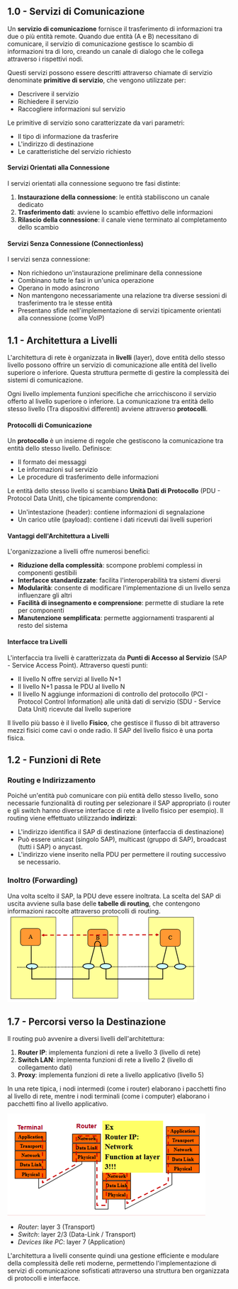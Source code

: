 ## 1.0 - Servizi di Comunicazione

Un **servizio di comunicazione** fornisce il trasferimento di informazioni tra due o più entità remote. Quando due entità (A e B) necessitano di comunicare, il servizio di comunicazione gestisce lo scambio di informazioni tra di loro, creando un canale di dialogo che le collega attraverso i rispettivi nodi.

Questi servizi possono essere descritti attraverso chiamate di servizio denominate **primitive di servizio**, che vengono utilizzate per:
- Descrivere il servizio
- Richiedere il servizio
- Raccogliere informazioni sul servizio

Le primitive di servizio sono caratterizzate da vari parametri:
- Il tipo di informazione da trasferire
- L'indirizzo di destinazione
- Le caratteristiche del servizio richiesto

#### Servizi Orientati alla Connessione
I servizi orientati alla connessione seguono tre fasi distinte:
1. **Instaurazione della connessione**: le entità stabiliscono un canale dedicato
2. **Trasferimento dati**: avviene lo scambio effettivo delle informazioni
3. **Rilascio della connessione**: il canale viene terminato al completamento dello scambio

#### Servizi Senza Connessione (Connectionless)
I servizi senza connessione:
- Non richiedono un'instaurazione preliminare della connessione
- Combinano tutte le fasi in un'unica operazione
- Operano in modo asincrono
- Non mantengono necessariamente una relazione tra diverse sessioni di trasferimento tra le stesse entità
- Presentano sfide nell'implementazione di servizi tipicamente orientati alla connessione (come VoIP)

## 1.1 - Architettura a Livelli

L'architettura di rete è organizzata in **livelli** (layer), dove entità dello stesso livello possono offrire un servizio di comunicazione alle entità del livello superiore o inferiore. Questa struttura permette di gestire la complessità dei sistemi di comunicazione.

Ogni livello implementa funzioni specifiche che arricchiscono il servizio offerto al livello superiore o inferiore. La comunicazione tra entità dello stesso livello (Tra dispositivi differenti) avviene attraverso **protocolli**.

#### Protocolli di Comunicazione

Un **protocollo** è un insieme di regole che gestiscono la comunicazione tra entità dello stesso livello. Definisce:
- Il formato dei messaggi
- Le informazioni sul servizio
- Le procedure di trasferimento delle informazioni

Le entità dello stesso livello si scambiano **Unità Dati di Protocollo** (PDU - Protocol Data Unit), che tipicamente comprendono:
- Un'intestazione (header): contiene informazioni di segnalazione
- Un carico utile (payload): contiene i dati ricevuti dai livelli superiori

#### Vantaggi dell'Architettura a Livelli

L'organizzazione a livelli offre numerosi benefici:
- **Riduzione della complessità**: scompone problemi complessi in componenti gestibili
- **Interfacce standardizzate**: facilita l'interoperabilità tra sistemi diversi
- **Modularità**: consente di modificare l'implementazione di un livello senza influenzare gli altri
- **Facilità di insegnamento e comprensione**: permette di studiare la rete per componenti
- **Manutenzione semplificata**: permette aggiornamenti trasparenti al resto del sistema

#### Interfacce tra Livelli

L'interfaccia tra livelli è caratterizzata da **Punti di Accesso al Servizio** (SAP - Service Access Point). Attraverso questi punti:
- Il livello N offre servizi al livello N+1
- Il livello N+1 passa le PDU al livello N
- Il livello N aggiunge informazioni di controllo del protocollo (PCI - Protocol Control Information) alle unità dati di servizio (SDU - Service Data Unit) ricevute dal livello superiore

Il livello più basso è il livello **Fisico**, che gestisce il flusso di bit attraverso mezzi fisici come cavi o onde radio. Il SAP del livello fisico è una porta fisica.

## 1.2 - Funzioni di Rete

### Routing e Indirizzamento
Poiché un'entità può comunicare con più entità dello stesso livello, sono necessarie funzionalità di routing per selezionare il SAP appropriato (i router e gli switch hanno diverse interfacce di rete a livello fisico per esempio). Il routing viene effettuato utilizzando **indirizzi**:
- L'indirizzo identifica il SAP di destinazione (interfaccia di destinazione)
- Può essere unicast (singolo SAP), multicast (gruppo di SAP), broadcast (tutti i SAP) o anycast.
- L'indirizzo viene inserito nella PDU per permettere il routing successivo se necessario.

### Inoltro (Forwarding)
Una volta scelto il SAP, la PDU deve essere inoltrata. La scelta del SAP di uscita avviene sulla base delle **tabelle di routing**, che contengono informazioni raccolte attraverso protocolli di routing.
![Forwarding Example](./images/01-1.png)

## 1.7 - Percorsi verso la Destinazione

Il routing può avvenire a diversi livelli dell'architettura:

1. **Router IP**: implementa funzioni di rete a livello 3 (livello di rete)
2. **Switch LAN**: implementa funzioni di rete a livello 2 (livello di collegamento dati)
3. **Proxy**: implementa funzioni di rete a livello applicativo (livello 5)

In una rete tipica, i nodi intermedi (come i router) elaborano i pacchetti fino al livello di rete, mentre i nodi terminali (come i computer) elaborano i pacchetti fino al livello applicativo.

![PDU moving thows network](./images/01-2.png)

- *Router*: layer 3 (Transport)
- *Switch*: layer 2/3 (Data-Link / Transport)
- *Devices like PC*: layer 7 (Application)

L'architettura a livelli consente quindi una gestione efficiente e modulare della complessità delle reti moderne, permettendo l'implementazione di servizi di comunicazione sofisticati attraverso una struttura ben organizzata di protocolli e interfacce.